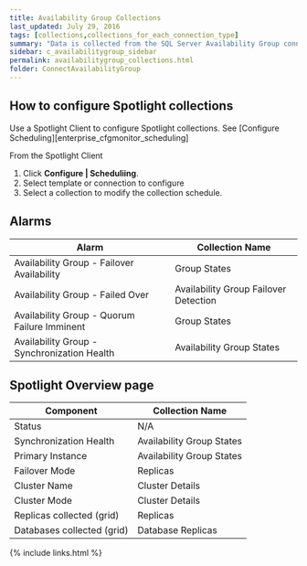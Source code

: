 ```yaml
---
title: Availability Group Collections
last_updated: July 29, 2016
tags: [collections,collections_for_each_connection_type]
summary: "Data is collected from the SQL Server Availability Group connection from the following Spotlight collections."
sidebar: c_availabilitygroup_sidebar
permalink: availabilitygroup_collections.html
folder: ConnectAvailabilityGroup
---
```







## How to configure Spotlight collections

Use a Spotlight Client to configure Spotlight collections. See [Configure Scheduling][enterprise_cfgmonitor_scheduling]

From the Spotlight Client

1.  Click **Configure \| Scheduliing**.
2.  Select template or connection to configure
3.  Select a collection to modify the collection schedule.


## Alarms

Alarm | Collection Name
------|-----------
Availability Group - Failover Availability | Group States
Availability Group - Failed Over | Availability Group Failover Detection
Availability Group - Quorum Failure Imminent | Group States
Availability Group - Synchronization Health | Availability Group States

## Spotlight Overview page

Component | Collection Name
----------|-----------
Status | N/A   
Synchronization Health | Availability Group States   
Primary Instance | Availability Group States   
Failover Mode | Replicas   
Cluster Name | Cluster Details   
Cluster Mode | Cluster Details   
Replicas collected (grid) | Replicas   
Databases collected (grid) | Database Replicas


{% include links.html %}
